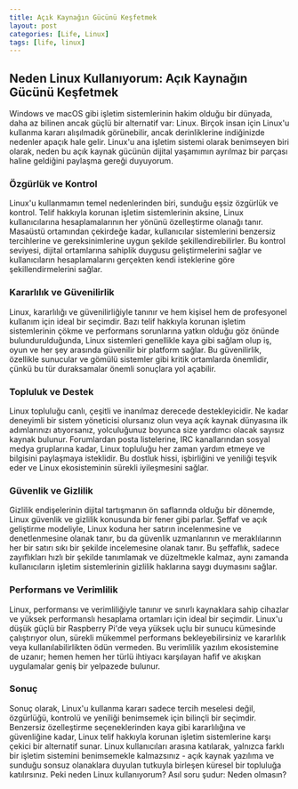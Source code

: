 ```yaml
---
title: Açık Kaynağın Gücünü Keşfetmek
layout: post
categories: [Life, Linux]
tags: [life, linux]
---
```


Neden Linux Kullanıyorum: Açık Kaynağın Gücünü Keşfetmek
---

Windows ve macOS gibi işletim sistemlerinin hakim olduğu bir dünyada, daha az bilinen ancak güçlü bir alternatif var: Linux. Birçok insan için Linux'u kullanma kararı alışılmadık görünebilir, ancak derinliklerine indiğinizde nedenler apaçık hale gelir. Linux'u ana işletim sistemi olarak benimseyen biri olarak, neden bu açık kaynak gücünün dijital yaşamımın ayrılmaz bir parçası haline geldiğini paylaşma gereği duyuyorum.

### Özgürlük ve Kontrol

Linux'u kullanmamın temel nedenlerinden biri, sunduğu eşsiz özgürlük ve kontrol. Telif hakkıyla korunan işletim sistemlerinin aksine, Linux kullanıcılarına hesaplamalarının her yönünü özelleştirme olanağı tanır. Masaüstü ortamından çekirdeğe kadar, kullanıcılar sistemlerini benzersiz tercihlerine ve gereksinimlerine uygun şekilde şekillendirebilirler. Bu kontrol seviyesi, dijital ortamlarına sahiplik duygusu geliştirmelerini sağlar ve kullanıcıların hesaplamalarını gerçekten kendi isteklerine göre şekillendirmelerini sağlar.

### Kararlılık ve Güvenilirlik

Linux, kararlılığı ve güvenilirliğiyle tanınır ve hem kişisel hem de profesyonel kullanım için ideal bir seçimdir. Bazı telif hakkıyla korunan işletim sistemlerinin çökme ve performans sorunlarına yatkın olduğu göz önünde bulundurulduğunda, Linux sistemleri genellikle kaya gibi sağlam olup iş, oyun ve her şey arasında güvenilir bir platform sağlar. Bu güvenilirlik, özellikle sunucular ve gömülü sistemler gibi kritik ortamlarda önemlidir, çünkü bu tür duraksamalar önemli sonuçlara yol açabilir.

### Topluluk ve Destek

Linux topluluğu canlı, çeşitli ve inanılmaz derecede destekleyicidir. Ne kadar deneyimli bir sistem yöneticisi olursanız olun veya açık kaynak dünyasına ilk adımlarınızı atıyorsanız, yolculuğunuz boyunca size yardımcı olacak sayısız kaynak bulunur. Forumlardan posta listelerine, IRC kanallarından sosyal medya gruplarına kadar, Linux topluluğu her zaman yardım etmeye ve bilgisini paylaşmaya isteklidir. Bu dostluk hissi, işbirliğini ve yeniliği teşvik eder ve Linux ekosisteminin sürekli iyileşmesini sağlar.

### Güvenlik ve Gizlilik

Gizlilik endişelerinin dijital tartışmanın ön saflarında olduğu bir dönemde, Linux güvenlik ve gizlilik konusunda bir fener gibi parlar. Şeffaf ve açık geliştirme modeliyle, Linux koduna her satırın incelenmesine ve denetlenmesine olanak tanır, bu da güvenlik uzmanlarının ve meraklılarının her bir satırı sıkı bir şekilde incelemesine olanak tanır. Bu şeffaflık, sadece zayıflıkları hızlı bir şekilde tanımlamak ve düzeltmekle kalmaz, aynı zamanda kullanıcıların işletim sistemlerinin gizlilik haklarına saygı duymasını sağlar.

### Performans ve Verimlilik

Linux, performansı ve verimliliğiyle tanınır ve sınırlı kaynaklara sahip cihazlar ve yüksek performanslı hesaplama ortamları için ideal bir seçimdir. Linux'u düşük güçlü bir Raspberry Pi'de veya yüksek uçlu bir sunucu kümesinde çalıştırıyor olun, sürekli mükemmel performans bekleyebilirsiniz ve kararlılık veya kullanılabilirlikten ödün vermeden. Bu verimlilik yazılım ekosistemine de uzanır; hemen hemen her türlü ihtiyacı karşılayan hafif ve akışkan uygulamalar geniş bir yelpazede bulunur.

### Sonuç

Sonuç olarak, Linux'u kullanma kararı sadece tercih meselesi değil, özgürlüğü, kontrolü ve yeniliği benimsemek için bilinçli bir seçimdir. Benzersiz özelleştirme seçeneklerinden kaya gibi kararlılığına ve güvenliğine kadar, Linux telif hakkıyla korunan işletim sistemlerine karşı çekici bir alternatif sunar. Linux kullanıcıları arasına katılarak, yalnızca farklı bir işletim sistemini benimsemekle kalmazsınız - açık kaynak yazılıma ve sunduğu sonsuz olanaklara duyulan tutkuyla birleşen küresel bir topluluğa katılırsınız. Peki neden Linux kullanıyorum? Asıl soru şudur: Neden olmasın?
